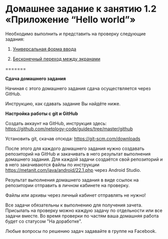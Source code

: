 # Домашнее задание к занятию 1.2 «Приложение “Hello world”»

Необходимо выполнить и представить на проверку следующие задания:

1. [Универсальная форма ввода](1.2.1/)

2. [Бесконечный переход между экранами](1.2.2/)

=======

**Сдача домашнего задания**

Начиная с этого домашнего задания сдача осуществляется через GitHub.

Инструкцию, как сдавать задание Вы найдёте ниже.

**Настройка работы с git и GitHub**

Создать аккаунт на GitHub, инструкция здесь: https://github.com/netology-code/guides/tree/master/github

Установить git, скачав отсюда: https://git-scm.com/downloads

После этого для каждого домашнего задания нужно создавать репозиторий на GitHub и закачивать в него результат выполнения домашнего задания. Для каждой задачи создаётся свой репозиторий и в него закачиваются файлы по инструкции https://metanit.com/java/android/22.1.php через Android Studio.

Результат выполнения домашнего задания в виде ссылок на репозитории отправить в личном кабинете на проверку.

Файлы или архивы через личный кабинет отправлять не нужно!

Все задачи обязательны к выполнению для получения зачета. Присылать на проверку можно каждую задачу по отдельности или все задачи вместе. Во время проверки по частям ваша домашняя работа будет со статусом "На доработке".

Любые вопросы по решению задач задавайте в группе на Facebook.
